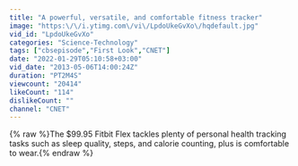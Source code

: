 ```yaml
---
title: "A powerful, versatile, and comfortable fitness tracker"
image: "https:\/\/i.ytimg.com\/vi\/LpdoUkeGvXo\/hqdefault.jpg"
vid_id: "LpdoUkeGvXo"
categories: "Science-Technology"
tags: ["cbsepisode","First Look","CNET"]
date: "2022-01-29T05:10:58+03:00"
vid_date: "2013-05-06T14:00:24Z"
duration: "PT2M4S"
viewcount: "20414"
likeCount: "114"
dislikeCount: ""
channel: "CNET"
---
```

{% raw %}The $99.95 Fitbit Flex tackles plenty of personal health tracking tasks such as sleep quality, steps, and calorie counting, plus is comfortable to wear.{% endraw %}
